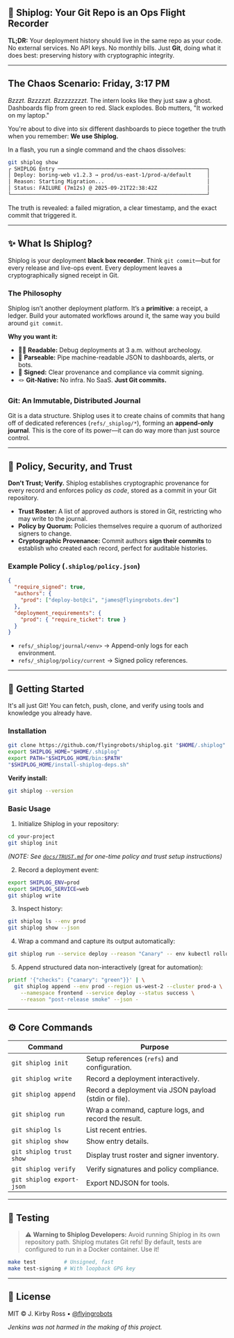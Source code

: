 ## 🚢 Shiplog: Your Git Repo is an Ops Flight Recorder

**TL;DR:** Your deployment history should live in the same repo as your code. No external services. No API keys. No monthly bills. Just **Git**, doing what it does best: preserving history with cryptographic integrity.

---

## The Chaos Scenario: Friday, 3:17 PM

*Bzzzt. Bzzzzzt. Bzzzzzzzzt.* The intern looks like they just saw a ghost. Dashboards flip from green to red. Slack explodes. Bob mutters, "It worked on my laptop."

You're about to dive into six different dashboards to piece together the truth when you remember: **We use Shiplog.**

In a flash, you run a single command and the chaos dissolves:

```bash
git shiplog show
┌ SHIPLOG Entry ────────────────────────────────────────────────┐
│ Deploy: boring-web v1.2.3 → prod/us-east-1/prod-a/default     │
│ Reason: Starting Migration...                                 │
│ Status: FAILURE (7m12s) @ 2025-09-21T22:38:42Z                │
└───────────────────────────────────────────────────────────────┘
```

The truth is revealed: a failed migration, a clear timestamp, and the exact commit that triggered it.

---

## ✨ What Is Shiplog?

Shiplog is your deployment **black box recorder**. Think `git commit`—but for every release and live-ops event. Every deployment leaves a cryptographically signed receipt in Git.

### The Philosophy

Shiplog isn’t another deployment platform. It’s a **primitive**: a receipt, a ledger. Build your automated workflows around it, the same way you build around `git commit`.

**Why you want it:**

- 🧑‍💻 **Readable:** Debug deployments at 3 a.m. without archeology.
- 🤖 **Parseable:** Pipe machine-readable JSON to dashboards, alerts, or bots.
- 🔏 **Signed:** Clear provenance and compliance via commit signing.
- 🪢 **Git-Native:** No infra. No SaaS. **Just Git commits.**

### Git: An Immutable, Distributed Journal

Git is a data structure. Shiplog uses it to create chains of commits that hang off of dedicated references (`refs/_shiplog/*`), forming an **append-only journal**. This is the core of its power—it can do way more than just source control.

---

## 🔐 Policy, Security, and Trust

**Don't Trust; Verify.** Shiplog establishes cryptographic provenance for every record and enforces policy _as code_, stored as a commit in your Git repository.

- **Trust Roster:** A list of approved authors is stored in Git, restricting who may write to the journal.
- **Policy by Quorum:** Policies themselves require a quorum of authorized signers to change.
- **Cryptographic Provenance:** Commit authors **sign their commits** to establish who created each record, perfect for auditable histories.

### Example Policy (`.shiplog/policy.json`)

```json
{
  "require_signed": true,
  "authors": {
    "prod": ["deploy-bot@ci", "james@flyingrobots.dev"]
  },
  "deployment_requirements": {
    "prod": { "require_ticket": true }
  }
}
```

- `refs/_shiplog/journal/<env>` → Append-only logs for each environment.
- `refs/_shiplog/policy/current` → Signed policy references.

---

## 🚀 Getting Started

It's all just Git! You can fetch, push, clone, and verify using tools and knowledge you already have.

### Installation

```bash
git clone https://github.com/flyingrobots/shiplog.git "$HOME/.shiplog"
export SHIPLOG_HOME="$HOME/.shiplog"
export PATH="$SHIPLOG_HOME/bin:$PATH"
"$SHIPLOG_HOME/install-shiplog-deps.sh"
```

**Verify install:**

```bash
git shiplog --version
```

### Basic Usage

1. Initialize Shiplog in your repository:

```bash
cd your-project
git shiplog init
```

_(NOTE: See [`docs/TRUST.md`](docs/TRUST.md) for one-time policy and trust setup instructions)_
   
2. Record a deployment event:

```bash
export SHIPLOG_ENV=prod
export SHIPLOG_SERVICE=web
git shiplog write
```
 
3. Inspect history:

```bash
git shiplog ls --env prod
git shiplog show --json
```
   
4. Wrap a command and capture its output automatically:

```bash
git shiplog run --service deploy --reason "Canary" -- env kubectl rollout status deploy/web
```
 
5. Append structured data non-interactively (great for automation):

```bash
printf '{"checks": {"canary": "green"}}' | \
  git shiplog append --env prod --region us-west-2 --cluster prod-a \
	--namespace frontend --service deploy --status success \
	--reason "post-release smoke" --json -
``` 

---

## ⚙️ Core Commands

|Command|Purpose|
|---|---|
|`git shiplog init`|Setup references (`refs`) and configuration.|
|`git shiplog write`|Record a deployment interactively.|
|`git shiplog append`|Record a deployment via JSON payload (stdin or file).|
|`git shiplog run`|Wrap a command, capture logs, and record the result.|
|`git shiplog ls`|List recent entries.|
|`git shiplog show`|Show entry details.|
|`git shiplog trust show`|Display trust roster and signer inventory.|
|`git shiplog verify`|Verify signatures and policy compliance.|
|`git shiplog export-json`|Export NDJSON for tools.|

---

## 🧪 Testing

> ⚠️ **Warning to Shiplog Developers:** Avoid running Shiplog in its own repository path. Shiplog mutates Git refs! By default, tests are configured to run in a Docker container. Use it!

```bash
make test         # Unsigned, fast
make test-signing # With loopback GPG key
```

---

## 📜 License

MIT © J. Kirby Ross • [@flyingrobots](https://github.com/flyingrobots)

_Jenkins was not harmed in the making of this project._
